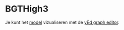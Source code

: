 # BGTHigh3
Je kunt het [model](model/plaatje-model.graphml) vizualiseren met de [yEd graph editor](https://www.yworks.com/products/yed).
